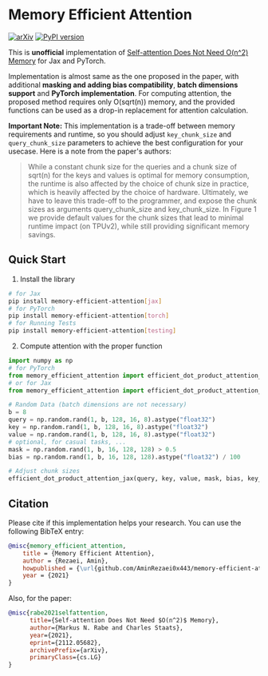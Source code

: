 # Memory Efficient Attention
[![arXiv](https://img.shields.io/badge/arXiv-2112.05682v2-b31b1b.svg?style=flat-square)](https://arxiv.org/abs/2112.05682v2)
[![PyPI version](https://img.shields.io/badge/memory--efficient--attention-0.1.0-informational?style=flat-square&color=C51BA3)](https://pypi.org/project/memory-efficient-attention/)

This is **unofficial** implementation of [Self-attention Does Not Need O(n^2) Memory](https://arxiv.org/abs/2112.05682v2) for Jax and PyTorch.

Implementation is almost same as the one proposed in the paper, with additional **masking and adding bias compatibility**, **batch dimensions support** and **PyTorch implementation**. 
For computing attention, the proposed method requires only O(sqrt(n)) memory, and the provided functions can be used as a drop-in replacement for attention calculation.

**Important Note:** This implementation is a trade-off between memory requirements and runtime, so you should adjust `key_chunk_size` and `query_chunk_size` parameters to achieve the best configuration for your usecase. Here is a note from the paper's authors:

>While a constant chunk size for the queries and a chunk size of sqrt(n)
>for the keys and values is optimal for memory
>consumption, the runtime is also affected by the choice of chunk size
>in practice, which is heavily affected by the
>choice of hardware. Ultimately, we have to leave this trade-off to the
>programmer, and expose the chunk sizes as
>arguments query_chunk_size and key_chunk_size. In Figure 1 we provide default values for the chunk sizes that
lead to minimal runtime impact (on TPUv2), while still providing significant memory savings.


## Quick Start
1. Install the library

```bash
# for Jax
pip install memory-efficient-attention[jax]
# for PyTorch
pip install memory-efficient-attention[torch]
# for Running Tests
pip install memory-efficient-attention[testing]
```

2. Compute attention with the proper function

```python
import numpy as np
# for PyTorch
from memory_efficient_attention import efficient_dot_product_attention_pt
# or for Jax
from memory_efficient_attention import efficient_dot_product_attention_jax

# Random Data (batch dimensions are not necessary)
b = 8
query = np.random.rand(1, b, 128, 16, 8).astype("float32")
key = np.random.rand(1, b, 128, 16, 8).astype("float32")
value = np.random.rand(1, b, 128, 16, 8).astype("float32")
# optional, for casual tasks, ...
mask = np.random.rand(1, b, 16, 128, 128) > 0.5
bias = np.random.rand(1, b, 16, 128, 128).astype("float32") / 100

# Adjust chunk sizes        
efficient_dot_product_attention_jax(query, key, value, mask, bias, key_chunk_size=..., query_chunk_size=...)
```

## Citation
Please cite if this implementation helps your research. You can use the following BibTeX entry:

```bibtex
@misc{memory_efficient_attention,
	title = {Memory Efficient Attention},
	author = {Rezaei, Amin},
	howpublished = {\url{github.com/AminRezaei0x443/memory-efficient-attention}},
	year = {2021}
}
```
Also, for the paper:
```bibtex
@misc{rabe2021selfattention,
      title={Self-attention Does Not Need $O(n^2)$ Memory}, 
      author={Markus N. Rabe and Charles Staats},
      year={2021},
      eprint={2112.05682},
      archivePrefix={arXiv},
      primaryClass={cs.LG}
}
```
